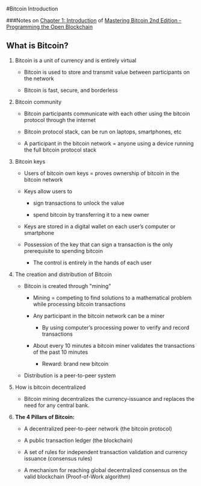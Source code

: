 #Bitcoin Introduction

###Notes on [Chapter 1: Introduction](https://github.com/bitcoinbook/bitcoinbook/blob/develop/ch01.asciidoc) of [Mastering Bitcoin 2nd Edition - Programming the Open Blockchain](https://github.com/bitcoinbook/bitcoinbook)

## What is Bitcoin?
1. Bitcoin is a unit of currency and is entirely virtual
	* Bitcoin is used to store and transmit value between participants on the network

	* Bitcoin is fast, secure, and borderless
2. Bitcoin community
	* Bitcoin participants communicate with each other using the bitcoin protocol through the internet

	* Bitcoin protocol stack, can be run on laptops, smartphones, etc 

	* A participant in the bitcoin network = anyone using a device running the full bitcoin protocol stack

3. Bitcoin keys
	* Users of bitcoin own keys = proves ownership of bitcoin in the bitcoin network

	* Keys allow users to 
		- sign transactions to unlock the value 

		- spend bitcoin by transferring it to a new owner

	* Keys are stored in a digital wallet on each user’s computer or smartphone

	* Possession of the key that can sign a transaction is the only prerequisite to spending bitcoin 

		- The control is entirely in the hands of each user
4. The creation and distribution of Bitcoin
	* Bitcoin is created through "mining" 

		- Mining = competing to find solutions to a mathematical problem while processing bitcoin transactions 

		- Any participant in the bitcoin network can be a miner
			- By using computer’s processing power to verify and record transactions
		- About every 10 minutes a bitcoin miner validates the transactions of the past 10 minutes 
			- Reward: brand new bitcoin 
	* Distribution is a peer-to-peer system
5. How is bitcoin decentralized
	* Bitcoin mining decentralizes the currency-issuance and  replaces the need for any central bank.
	
6. **The 4 Pillars of Bitcoin:** 
	* A decentralized peer-to-peer network (the bitcoin protocol)

	* A public transaction ledger (the blockchain)

	* A set of rules for independent transaction validation and currency issuance (consensus rules)

	* A mechanism for reaching global decentralized consensus on the valid blockchain (Proof-of-Work algorithm)

	